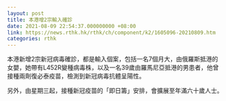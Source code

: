 ```yaml
---
layout: post
title: 本港增2宗輸入確診　
date: 2021-08-09 22:54:37.000000000 +08:00
link: https://news.rthk.hk/rthk/ch/component/k2/1605096-20210809.htm
categories: rthk
---
```


本港新增2宗新冠病毒確診，都是輸入個案，包括一名7個月大，由俄羅斯抵港的女嬰，她帶有L452R變種病毒株，以及一名39歲由羅馬尼亞抵港的男患者，他曾接種兩劑復必泰疫苗，檢測到新冠病毒抗體呈陽性。

另外，由星期三起，接種新冠疫苗的「即日籌」安排，會擴展至年滿六十歲人士。
